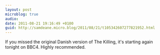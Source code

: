 ```yaml
---
layout: post
microblog: true
audio: 
date: 2011-08-21 19:16:49 +0100
guid: http://samdeane.micro.blog/2011/08/21/t105342607277821952.html
---
```

If you missed the original Danish version of The Killing, it's starting again tonight on BBC4. Highly recommended.
